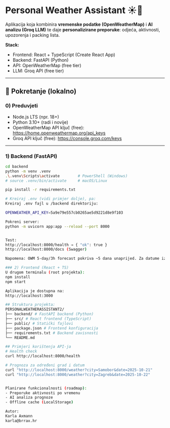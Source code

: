 # Personal Weather Assistant ☀️🤖

Aplikacija koja kombinira **vremenske podatke (OpenWeatherMap)** i **AI analizu (Groq LLM)** te daje **personalizirane preporuke**: odjeća, aktivnosti, upozorenja i packing lista.

**Stack:**  
- Frontend: React + TypeScript (Create React App)  
- Backend: FastAPI (Python)  
- API: OpenWeatherMap (free tier)  
- LLM: Groq API (free tier)

---
## 🚀 Pokretanje (lokalno)

### 0) Preduvjeti
- Node.js LTS (npr. 18+)
- Python 3.10+ (radi i novije)
- OpenWeatherMap API ključ (free): https://home.openweathermap.org/api_keys  
- Groq API ključ (free): https://console.groq.com/keys

---

### 1) Backend (FastAPI)

```bash
cd backend
python -m venv .venv
.\.venv\Scripts\activate        # PowerShell (Windows)
# source .venv/bin/activate     # macOS/Linux

pip install -r requirements.txt

# Kreiraj .env (vidi primjer dolje), pa:
Kreiraj .env fajl u /backend direktoriju:

OPENWEATHER_API_KEY=5a9e79e557cb0265ae5d9221d8e9f103

Pokreni server:
python -m uvicorn app:app --reload --port 8000


Test:
http://localhost:8000/health → { "ok": true }
http://localhost:8000/docs (Swagger)

Napomena: OWM 5-day/3h forecast pokriva ~5 dana unaprijed. Za datume izvan raspona endpoint će vratiti poruku da nema prognoze.

### 2) Frontend (React + TS)
U drugom terminalu (root projekta):
npm install
npm start

Aplikacija je dostupna na:
http://localhost:3000

## Struktura projekta:
PERSONALWEATHERASSISTANT2/
├── backend/ # FastAPI backend (Python)
├── src/ # React frontend (TypeScript)
├── public/ # Statički fajlovi
├── package.json # Frontend konfiguracija
├── requirements.txt # Backend zavisnosti
└── README.md

## Primjeri korištenja API-ja
# Health check
curl http://localhost:8000/health

# Prognoza za određeni grad i datum
curl "http://localhost:8000/weather?city=Samobor&date=2025-10-21"
curl "http://localhost:8000/weather?city=Zagreb&date=2025-10-22"


Planirane funkcionalnosti (roadmap):
- Preporuke aktivnosti po vremenu
- AI analiza prognoze
- Offline cache (LocalStorage)

Autor:
Karla Axmann
karla@brrax.hr
